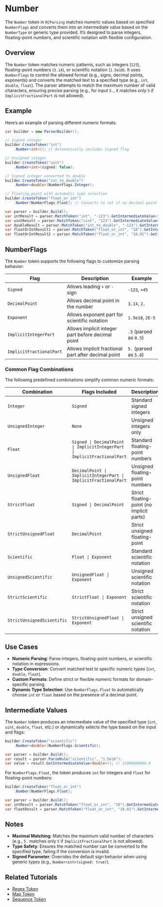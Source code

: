# Number

The `Number` token in `RCParsing` matches numeric values based on specified `NumberFlags` and converts them into an intermediate value based on the `NumberType` or generic type provided. It’s designed to parse integers, floating-point numbers, and scientific notation with flexible configuration.

## Overview

The `Number` token matches numeric patterns, such as integers (`123`), floating-point numbers (`3.14`), or scientific notation (`1.5e10`). It uses `NumberFlags` to control the allowed format (e.g., signs, decimal points, exponents) and converts the matched text to a specified type (e.g., `int`, `double`, `float`). The parser attempts to match the maximum number of valid characters, ensuring precise parsing (e.g., for input `5.`, it matches only `5` if `ImplicitFractionalPart` is not allowed).

## Example

Here’s an example of parsing different numeric formats:

```csharp
var builder = new ParserBuilder();

// Signed integer
builder.CreateToken("int")
    .Number<int>(); // Automatically includes Signed flag

// Unsigned integer
builder.CreateToken("uint")
    .Number<int>(signed: false);

// Signed integer converted to double
builder.CreateToken("int_to_double")
    .Number<double>(NumberFlags.Integer);

// Floating-point with automatic type selection
builder.CreateToken("float_or_int")
    .Number(NumberFlags.Float); // Converts to int if no decimal point

var parser = builder.Build();
var intResult = parser.MatchToken("int", "-123").GetIntermediateValue<int>(); // -123
var uintResult = parser.MatchToken("uint", "123").GetIntermediateValue<int>(); // 123
var doubleResult = parser.MatchToken("int_to_double", "-123").GetIntermediateValue<double>(); // -123.0
var floatOrIntResult1 = parser.MatchToken("float_or_int", "10").GetIntermediateValue().GetType(); // System.Int32
var floatOrIntResult2 = parser.MatchToken("float_or_int", "10.01").GetIntermediateValue().GetType(); // System.Single
```

## NumberFlags

The `Number` token supports the following flags to customize parsing behavior:

| Flag | Description | Example |
|------|-------------|---------|
| `Signed` | Allows leading `+` or `-` sign | `-123`, `+45` |
| `DecimalPoint` | Allows decimal point in the number | `3.14`, `2.` |
| `Exponent` | Allows exponent part for scientific notation | `1.5e10`, `2E-5` |
| `ImplicitIntegerPart` | Allows implicit integer part before decimal point | `.5` (parsed as `0.5`) |
| `ImplicitFractionalPart` | Allows implicit fractional part after decimal point | `5.` (parsed as `5.0`) |

### Common Flag Combinations

The following predefined combinations simplify common numeric formats:

| Combination | Flags Included | Description |
|-------------|----------------|-------------|
| `Integer` | `Signed` | Standard signed integers |
| `UnsignedInteger` | `None` | Unsigned integers only |
| `Float` | `Signed \| DecimalPoint \| ImplicitIntegerPart \| ImplicitFractionalPart` | Standard floating-point numbers |
| `UnsignedFloat` | `DecimalPoint \| ImplicitIntegerPart \| ImplicitFractionalPart` | Unsigned floating-point numbers |
| `StrictFloat` | `Signed \| DecimalPoint` | Strict floating-point (no implicit parts) |
| `StrictUnsignedFloat` | `DecimalPoint` | Strict unsigned floating-point |
| `Scientific` | `Float \| Exponent` | Standard scientific notation |
| `UnsignedScientific` | `UnsignedFloat \| Exponent` | Unsigned scientific notation |
| `StrictScientific` | `StrictFloat \| Exponent` | Strict scientific notation |
| `StrictUnsignedScientific` | `StrictUnsignedFloat \| Exponent` | Strict unsigned scientific notation |

## Use Cases

- **Numeric Parsing**: Parse integers, floating-point numbers, or scientific notation in expressions.
- **Type Conversion**: Convert matched text to specific numeric types (`int`, `double`, `float`).
- **Custom Formats**: Define strict or flexible numeric formats for domain-specific parsing.
- **Dynamic Type Selection**: Use `NumberFlags.Float` to automatically choose `int` or `float` based on the presence of a decimal point.

## Intermediate Values

The `Number` token produces an intermediate value of the specified type (`int`, `uint`, `double`, `float`, etc.) or dynamically selects the type based on the input and flags:

```csharp
builder.CreateToken("scientific")
    .Number<double>(NumberFlags.Scientific);

var parser = builder.Build();
var result = parser.ParseRule("scientific", "1.5e10");
var value = result.GetIntermediateValue<double>(); // 15000000000.0
```

For `NumberFlags.Float`, the token produces `int` for integers and `float` for floating-point numbers:

```csharp
builder.CreateToken("float_or_int")
    .Number(NumberFlags.Float);

var parser = builder.Build();
var intResult = parser.MatchToken("float_or_int", "10").GetIntermediateValue().GetType(); // System.Int32
var floatResult = parser.MatchToken("float_or_int", "10.01").GetIntermediateValue().GetType(); // System.Single
```

## Notes

- **Maximal Matching**: Matches the maximum valid number of characters (e.g., `5.` matches only `5` if `ImplicitFractionalPart` is not allowed).
- **Type Safety**: Ensures the matched number can be converted to the specified type, failing if the conversion is invalid.
- **Signed Parameter**: Overrides the default sign behavior when using generic types (e.g., `Number<int>(signed: true)`).

## Related Tutorials

- [Regex Token](regex)
- [Map Token](combinators/map)
- [Sequence Token](combinators/sequence)